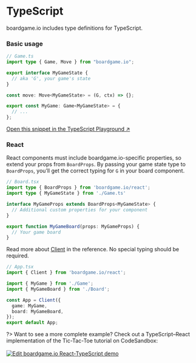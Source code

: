 # TypeScript

boardgame.io includes type definitions for TypeScript.

### Basic usage

```typescript
// Game.ts
import type { Game, Move } from "boardgame.io";

export interface MyGameState {
  // aka 'G', your game's state
}

const move: Move<MyGameState> = (G, ctx) => {};

export const MyGame: Game<MyGameState> = {
  // ...
};
```

[Open this snippet in the TypeScript Playground ↗︎](https://www.typescriptlang.org/play?#code/PTAEHEEMFsFMDoAuBnAUAS2gBwPYCdFREBPLWUAbwhlgBpQBZHAN3IF9QAzPHaUAcgBGOSHgAmAcxrx0OfgG5UqWAA9cBUOgB2iWHk6QAxuQbEocAMqJIuyqlCgQoSAGtIA8P3rEcAVzygUnD8yKDI1rqobEqGOFrhoNAssABcjMkAPKbmsFY2sAB8oAC8oAAU4PSGiCoAlCVFFGyKymr4hLHxhNk0aTlZZjR5ukWlFPaOYPDTUUA)

### React

React components must include boardgame.io-specific properties, so extend your
props from `BoardProps`. By passing your game state type to `BoardProps`,
you’ll get the correct typing for `G` in your board component.

```typescript
// Board.tsx
import type { BoardProps } from 'boardgame.io/react';
import type { MyGameState } from './Game.ts'

interface MyGameProps extends BoardProps<MyGameState> {
  // Additional custom properties for your component
}

export function MyGameBoard(props: MyGameProps) {
  // Your game board
}
```

Read more about [Client](api/Client.md) in the reference. No special typing should be required.

```typescript
// App.tsx
import { Client } from 'boardgame.io/react';

import { MyGame } from './Game';
import { MyGameBoard } from './Board';

const App = Client({
  game: MyGame,
  board: MyGameBoard,
});
export default App;
```

?> Want to see a more complete example? Check out a TypeScript–React implementation of the Tic-Tac-Toe tutorial on CodeSandbox:
<br/><br/>
[![Edit boardgame.io React-TypeScript demo](https://codesandbox.io/static/img/play-codesandbox.svg)](https://codesandbox.io/s/boardgame-io-react-typescript-demo-u5uvm?fontsize=14&hidenavigation=1&theme=dark)
